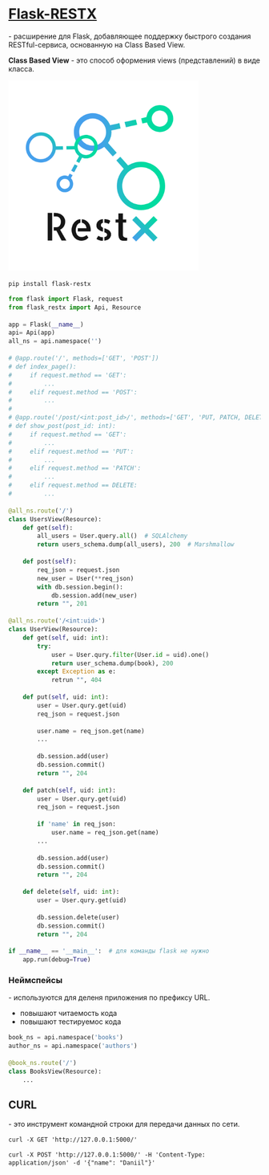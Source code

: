 # [Flask-RESTX](https://flask-restx.readthedocs.io/en/latest/index.html)

\- расширение для Flask, добавляющее поддержку быстрого создания RESTful-сервиса, основанную на Class Based View.

**Class Based View** - это способ оформения views (представлений) в виде класса.

<img src="images/flask_restx.png" alt="logo flask-restx" title="Logo flask-restx" style="height: 380px;" />

```
pip install flask-restx
```

```python
from flask import Flask, request
from flask_restx import Api, Resource

app = Flask(__name__)
api= Api(app)
all_ns = api.namespace('')

# @app.route('/', methods=['GET', 'POST'])
# def index_page():
#     if request.method == 'GET':
#         ...
#     elif request.method == 'POST':
#         ...
#         
# @app.route('/post/<int:post_id>/', methods=['GET', 'PUT, PATCH, DELETE'])
# def show_post(post_id: int):
#     if request.method == 'GET':
#         ...
#     elif request.method == 'PUT':
#         ...
#     elif request.method == 'PATCH':
#         ...
#     elif request.method == DELETE:
#         ...

@all_ns.route('/')
class UsersView(Resource):
    def get(self):
        all_users = User.query.all()  # SQLAlchemy
        return users_schema.dump(all_users), 200  # Marshmallow
    
    def post(self):
        req_json = request.json
        new_user = User(**req_json)
        with db.session.begin():
            db.session.add(new_user)
        return "", 201

@all_ns.route('/<int:uid>')
class UserView(Resource):
    def get(self, uid: int):
        try:
            user = User.qury.filter(User.id = uid).one()
            return user_schema.dump(book), 200
        except Exception as e:
            retrun "", 404
    
    def put(self, uid: int):
        user = User.qury.get(uid)
        req_json = request.json
        
        user.name = req_json.get(name)
        ...

        db.session.add(user)
        db.session.commit()
        return "", 204
    
    def patch(self, uid: int):
        user = User.qury.get(uid)
        req_json = request.json
        
        if 'name' in req_json:
            user.name = req_json.get(name)
        ...

        db.session.add(user)
        db.session.commit()
        return "", 204
    
    def delete(self, uid: int):
        user = User.qury.get(uid)

        db.session.delete(user)
        db.session.commit()
        return "", 204

if __name__ == '__main__':  # для команды flask не нужно
    app.run(debug=True)
```

### Неймспейсы

\- используются для деленя приложения по префиксу URL.

* повышают читаемость кода
* повышают тестируемос кода

```python
book_ns = api.namespace('books')
author_ns = api.namespace('authors')

@book_ns.route('/')
class BooksView(Resource):
    ...
```

## CURL

\- это инструмент командной строки для передачи данных по сети.

```
curl -X GET 'http://127.0.0.1:5000/'
```

```
curl -X POST 'http://127.0.0.1:5000/' -H 'Content-Type: application/json' -d '{"name": "Daniil"}'
```
